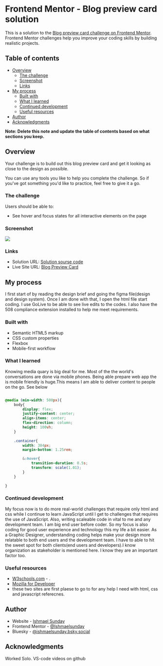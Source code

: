 # Frontend Mentor - Blog preview card solution

This is a solution to the [Blog preview card challenge on Frontend Mentor](https://www.frontendmentor.io/challenges/blog-preview-card-ckPaj01IcS). Frontend Mentor challenges help you improve your coding skills by building realistic projects. 

## Table of contents

- [Overview](#overview)
  - [The challenge](#the-challenge)
  - [Screenshot](#screenshot)
  - [Links](#links)
- [My process](#my-process)
  - [Built with](#built-with)
  - [What I learned](#what-i-learned)
  - [Continued development](#continued-development)
  - [Useful resources](#useful-resources)
- [Author](#author)
- [Acknowledgments](#acknowledgments)

**Note: Delete this note and update the table of contents based on what sections you keep.**

## Overview
Your challenge is to build out this blog preview card and get it looking as close to the design as possible.

You can use any tools you like to help you complete the challenge. So if you've got something you'd like to practice, feel free to give it a go.


### The challenge

Users should be able to:

- See hover and focus states for all interactive elements on the page

### Screenshot

![](./screenshot.png)

### Links

- Solution URL: [Solution sourse code](https://github.com/okayishmael/blog-preview-card-main)
- Live Site URL: [Blog Preview Card](https://okayishmael.github.io/blog-preview-card-main/)

## My process
I first start of by reading the design brief and going the figma file(design and design system).
Once I am done with that, I open the html file start coding. I use GoLive to be able to see live edits to the codes. I also have the 508 compliance extension installed to help me meet requirements.

### Built with

- Semantic HTML5 markup
- CSS custom properties
- Flexbox
- Mobile-first workflow


### What I learned

Knowing media quary is big deal for me. Most of the the world's conversations are done via mobile phones. Being able prepare web app the is mobile friendly is huge.This means I am able to deliver content to people on the go. See below


```css

@media (min-width: 500px){
    body{
        display: flex;
        justify-content: center;
        align-items: center;
        flex-direction: column;
        height: 100vh;
    }
    
    .container{
        width: 384px;
        margin-bottom: 1.25rem;

        &:hover{
            transition-duration: 0.5s;
            transform: scale(1.01);
        }
    }
    
}
```


### Continued development
My focus now is to do more real-world challenges that require only html and css while I continue to learn JavaScript until I get to challenges that requires the use of JavaScript. Also, writing scaleable code in vital to me and any development team. I am big end user before coder. So my focus is also coding for good user experience and technology this my life a bit easier. As a Graphic Designer, understanding coding helps make your design more relatable to both end users and the development team. I have to able to hit the sweet spot for both clients(end users and developers).I know  organization as stakeholder is mentioned here. I know they are an important factor too.


### Useful resources

- [W3schools.com](https://w3schools.com) - .
- [Mozilla for Developer](https://developer.mozilla.org/en-US/)
-  these two sites are first plaese to go to for  any help I need with html, css and javascript referecnes.


## Author

- Website - [Ishmael Sunday](https://linkedin.com/in/ishmael-sunday)
- Frontend Mentor - [@Ishmaelsunday](https://www.frontendmentor.io/profile/ishmaelsunday)
- Bluesky - [@ishmaelsunday.bsky.social](https://bsky.app/profile/ishmaelsunday.bsky.social)



## Acknowledgments
Worked Solo.
VS-code videos on github
